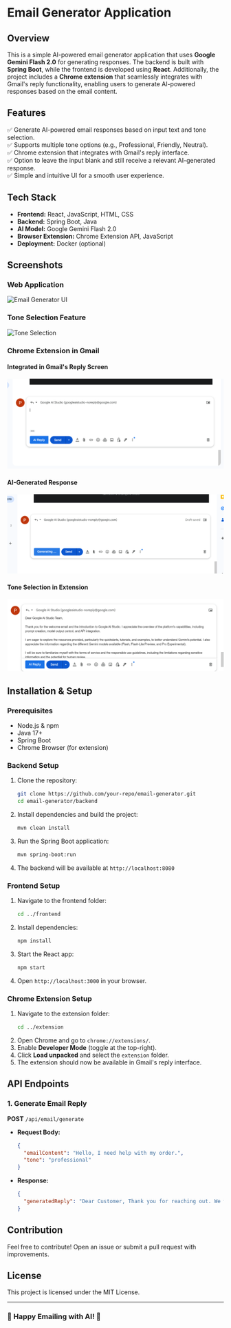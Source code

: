 # Email Generator Application

## Overview
This is a simple AI-powered email generator application that uses **Google Gemini Flash 2.0** for generating responses. The backend is built with **Spring Boot**, while the frontend is developed using **React**. Additionally, the project includes a **Chrome extension** that seamlessly integrates with Gmail's reply functionality, enabling users to generate AI-powered responses based on the email content.

## Features
✅ Generate AI-powered email responses based on input text and tone selection.  
✅ Supports multiple tone options (e.g., Professional, Friendly, Neutral).  
✅ Chrome extension that integrates with Gmail's reply interface.  
✅ Option to leave the input blank and still receive a relevant AI-generated response.  
✅ Simple and intuitive UI for a smooth user experience.  

## Tech Stack
- **Frontend:** React, JavaScript, HTML, CSS
- **Backend:** Spring Boot, Java
- **AI Model:** Google Gemini Flash 2.0
- **Browser Extension:** Chrome Extension API, JavaScript
- **Deployment:** Docker (optional)

## Screenshots
### Web Application
![Email Generator UI](https://github.com/user-attachments/assets/c8b9c901-5574-4ab3-b9e9-28787076f601)

### Tone Selection Feature
![Tone Selection](https://github.com/user-attachments/assets/f37b925f-49ab-46f0-b283-553009650f83)

### Chrome Extension in Gmail
#### Integrated in Gmail's Reply Screen
![Gmail Reply Extension](img.png)
#### AI-Generated Response
![AI Reply in Gmail](img_2.png)
#### Tone Selection in Extension
![Tone Selection in Gmail](img_1.png)

## Installation & Setup
### Prerequisites
- Node.js & npm
- Java 17+
- Spring Boot
- Chrome Browser (for extension)

### Backend Setup
1. Clone the repository:
   ```sh
   git clone https://github.com/your-repo/email-generator.git
   cd email-generator/backend
   ```
2. Install dependencies and build the project:
   ```sh
   mvn clean install
   ```
3. Run the Spring Boot application:
   ```sh
   mvn spring-boot:run
   ```
4. The backend will be available at `http://localhost:8080`

### Frontend Setup
1. Navigate to the frontend folder:
   ```sh
   cd ../frontend
   ```
2. Install dependencies:
   ```sh
   npm install
   ```
3. Start the React app:
   ```sh
   npm start
   ```
4. Open `http://localhost:3000` in your browser.

### Chrome Extension Setup
1. Navigate to the extension folder:
   ```sh
   cd ../extension
   ```
2. Open Chrome and go to `chrome://extensions/`.
3. Enable **Developer Mode** (toggle at the top-right).
4. Click **Load unpacked** and select the `extension` folder.
5. The extension should now be available in Gmail's reply interface.

## API Endpoints
### 1. Generate Email Reply
**POST** `/api/email/generate`
- **Request Body:**
  ```json
  {
    "emailContent": "Hello, I need help with my order.",
    "tone": "professional"
  }
  ```
- **Response:**
  ```json
  {
    "generatedReply": "Dear Customer, Thank you for reaching out. We will assist you with your order shortly."
  }
  ```

## Contribution
Feel free to contribute! Open an issue or submit a pull request with improvements.

## License
This project is licensed under the MIT License.

---
### 🚀 Happy Emailing with AI! 🚀




